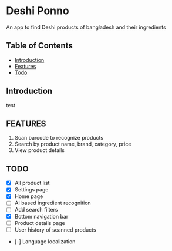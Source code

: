 # Deshi Ponno

An app to find Deshi products of bangladesh and their ingredients

## Table of Contents

- [Introduction](#introduction)
- [Features](#features)
- [Todo](#todo)

## Introduction

test

## FEATURES

1. Scan barcode to recognize products
2. Search by product name, brand, category, price
3. View product details

## TODO

- [x] All product list
- [x] Settings page
- [x] Home page
- [ ] AI based ingredient recognition
- [ ] Add search filters
- [x] Bottom navigation bar
- [ ] Product details page
- [ ] User history of scanned products
- [-] Language localization
